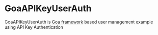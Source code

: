 # GoaAPIKeyUserAuth 
 GoaAPIKeyUserAuth  is [Goa framework] based user management example using API Key Authentication 

   [Goa framework]:<https://github.com/julienschmidt/httprouter>
   
